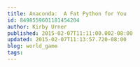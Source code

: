 ```yaml
---
title: Anaconda:  A Fat Python for You
id: 8498559601181454204
author: Kirby Urner
published: 2015-02-07T11:11:00.002-08:00
updated: 2015-02-07T11:13:57.720-08:00
blog: world_game
tags: 
---
```



